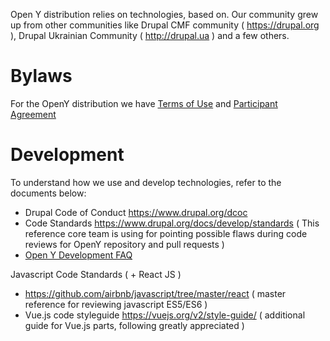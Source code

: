 Open Y distribution relies on technologies, based on. 
Our community grew up from other communities like Drupal CMF community ( https://drupal.org ), Drupal Ukrainian Community ( http://drupal.ua ) and a few others.

# Bylaws

For the OpenY distribution we have [Terms of Use](https://github.com/ymcatwincities/openy/wiki/Open-Y-Terms-of-Use) and [Participant Agreement](https://github.com/ymcatwincities/openy/wiki/Open-Y-Participant-Agreement)

# Development

To understand how we use and develop technologies, refer to the documents below:

* Drupal Code of Conduct https://www.drupal.org/dcoc 
* Code Standards https://www.drupal.org/docs/develop/standards ( This reference core team is using for pointing possible flaws during code reviews for OpenY repository and pull requests )
* [Open Y Development FAQ](https://github.com/ymcatwincities/openy/wiki/Development-FAQ)

Javascript Code Standards  ( + React JS )
* https://github.com/airbnb/javascript/tree/master/react ( master reference for reviewing javascript ES5/ES6 )
* Vue.js code styleguide https://vuejs.org/v2/style-guide/ ( additional guide for Vue.js parts, following greatly appreciated )


